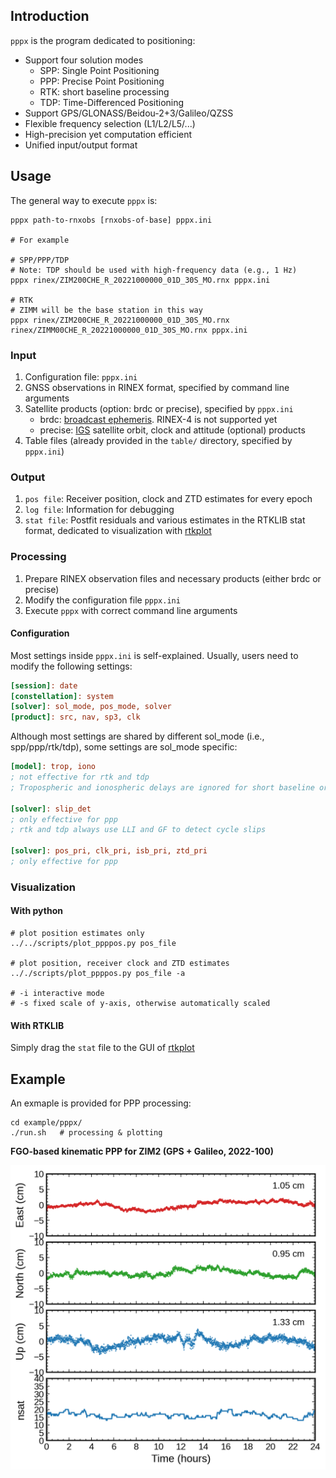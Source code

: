 ## Introduction

`pppx` is the program dedicated to positioning:
- Support four solution modes
    - SPP: Single Point Positioning
    - PPP: Precise Point Positioning
    - RTK: short baseline processing
    - TDP: Time-Differenced Positioning
- Support GPS/GLONASS/Beidou-2+3/Galileo/QZSS
- Flexible frequency selection (L1/L2/L5/...)
- High-precision yet computation efficient
- Unified input/output format



## Usage

The general way to execute `pppx` is:

```shell
pppx path-to-rnxobs [rnxobs-of-base] pppx.ini

# For example

# SPP/PPP/TDP
# Note: TDP should be used with high-frequency data (e.g., 1 Hz)
pppx rinex/ZIM200CHE_R_20221000000_01D_30S_MO.rnx pppx.ini

# RTK
# ZIMM will be the base station in this way
pppx rinex/ZIM200CHE_R_20221000000_01D_30S_MO.rnx rinex/ZIMM00CHE_R_20221000000_01D_30S_MO.rnx pppx.ini
```



### Input

1. Configuration file: `pppx.ini`
2. GNSS observations in RINEX format, specified by command line arguments
3. Satellite products (option: brdc or precise), specified by `pppx.ini`
    - brdc: [broadcast ephemeris](https://cddis.nasa.gov/archive/gnss/data/daily/2024/brdc/). RINEX-4 is not supported yet
    - precise: [IGS](https://cddis.nasa.gov/archive/gnss/products/) satellite orbit, clock and attitude (optional) products
4. Table files (already provided in the `table/` directory, specified by `pppx.ini`)



### Output

1. `pos file`: Receiver position, clock and ZTD estimates for every epoch
2. `log file`: Information for debugging
3. `stat file`: Postfit residuals and various estimates in the RTKLIB stat format, dedicated to visualization with [rtkplot](https://github.com/tomojitakasu/RTKLIB_bin/tree/rtklib_2.4.3)



### Processing

1. Prepare RINEX observation files and necessary products (either brdc or precise)
2. Modify the configuration file `pppx.ini`
3. Execute `pppx` with correct command line arguments



#### Configuration

Most settings inside `pppx.ini` is self-explained. Usually, users need to modify the following settings:
```ini
[session]: date
[constellation]: system
[solver]: sol_mode, pos_mode, solver
[product]: src, nav, sp3, clk
```

Although most settings are shared by different sol\_mode (i.e., spp/ppp/rtk/tdp), some settings are sol\_mode specific:
```ini
[model]: trop, iono
; not effective for rtk and tdp
; Tropospheric and ionospheric delays are ignored for short baseline or short time interval

[solver]: slip_det
; only effective for ppp
; rtk and tdp always use LLI and GF to detect cycle slips

[solver]: pos_pri, clk_pri, isb_pri, ztd_pri
; only effective for ppp
```



### Visualization

#### With python

```shell
# plot position estimates only
../../scripts/plot_ppppos.py pos_file

# plot position, receiver clock and ZTD estimates
.././scripts/plot_ppppos.py pos_file -a

# -i interactive mode
# -s fixed scale of y-axis, otherwise automatically scaled
```

#### With RTKLIB

Simply drag the `stat` file to the GUI of [rtkplot](https://github.com/tomojitakasu/RTKLIB_bin/tree/rtklib_2.4.3)



## Example

An exmaple is provided for PPP processing:

```shell
cd example/pppx/
./run.sh   # processing & plotting
```

**FGO-based kinematic PPP for ZIM2 (GPS + Galileo, 2022-100)**

<img src="output/ZIM200CHE_R_20221000000_01D_30S_MO.png" width="600">

